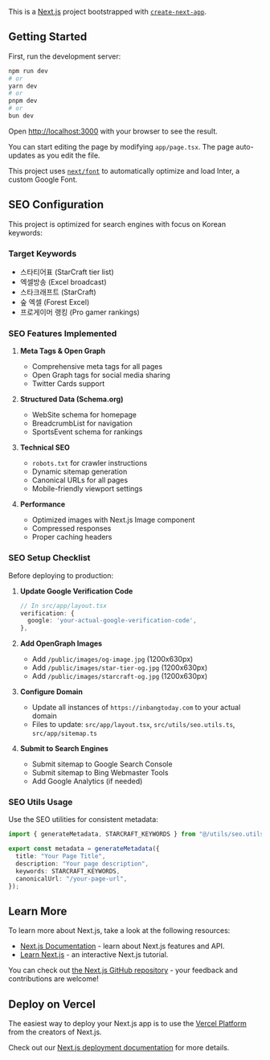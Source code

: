 This is a [Next.js](https://nextjs.org/) project bootstrapped with [`create-next-app`](https://github.com/vercel/next.js/tree/canary/packages/create-next-app).

## Getting Started

First, run the development server:

```bash
npm run dev
# or
yarn dev
# or
pnpm dev
# or
bun dev
```

Open [http://localhost:3000](http://localhost:3000) with your browser to see the result.

You can start editing the page by modifying `app/page.tsx`. The page auto-updates as you edit the file.

This project uses [`next/font`](https://nextjs.org/docs/basic-features/font-optimization) to automatically optimize and load Inter, a custom Google Font.

## SEO Configuration

This project is optimized for search engines with focus on Korean keywords:

### Target Keywords

- 스타티어표 (StarCraft tier list)
- 엑셀방송 (Excel broadcast)
- 스타크래프트 (StarCraft)
- 숲 엑셀 (Forest Excel)
- 프로게이머 랭킹 (Pro gamer rankings)

### SEO Features Implemented

1. **Meta Tags & Open Graph**

   - Comprehensive meta tags for all pages
   - Open Graph tags for social media sharing
   - Twitter Cards support

2. **Structured Data (Schema.org)**

   - WebSite schema for homepage
   - BreadcrumbList for navigation
   - SportsEvent schema for rankings

3. **Technical SEO**

   - `robots.txt` for crawler instructions
   - Dynamic sitemap generation
   - Canonical URLs for all pages
   - Mobile-friendly viewport settings

4. **Performance**
   - Optimized images with Next.js Image component
   - Compressed responses
   - Proper caching headers

### SEO Setup Checklist

Before deploying to production:

1. **Update Google Verification Code**

   ```typescript
   // In src/app/layout.tsx
   verification: {
     google: 'your-actual-google-verification-code',
   },
   ```

2. **Add OpenGraph Images**

   - Add `/public/images/og-image.jpg` (1200x630px)
   - Add `/public/images/star-tier-og.jpg` (1200x630px)
   - Add `/public/images/starcraft-og.jpg` (1200x630px)

3. **Configure Domain**

   - Update all instances of `https://inbangtoday.com` to your actual domain
   - Files to update: `src/app/layout.tsx`, `src/utils/seo.utils.ts`, `src/app/sitemap.ts`

4. **Submit to Search Engines**
   - Submit sitemap to Google Search Console
   - Submit sitemap to Bing Webmaster Tools
   - Add Google Analytics (if needed)

### SEO Utils Usage

Use the SEO utilities for consistent metadata:

```typescript
import { generateMetadata, STARCRAFT_KEYWORDS } from "@/utils/seo.utils";

export const metadata = generateMetadata({
  title: "Your Page Title",
  description: "Your page description",
  keywords: STARCRAFT_KEYWORDS,
  canonicalUrl: "/your-page-url",
});
```

## Learn More

To learn more about Next.js, take a look at the following resources:

- [Next.js Documentation](https://nextjs.org/docs) - learn about Next.js features and API.
- [Learn Next.js](https://nextjs.org/learn) - an interactive Next.js tutorial.

You can check out [the Next.js GitHub repository](https://github.com/vercel/next.js/) - your feedback and contributions are welcome!

## Deploy on Vercel

The easiest way to deploy your Next.js app is to use the [Vercel Platform](https://vercel.com/new?utm_medium=default-template&filter=next.js&utm_source=create-next-app&utm_campaign=create-next-app-readme) from the creators of Next.js.

Check out our [Next.js deployment documentation](https://nextjs.org/docs/deployment) for more details.
